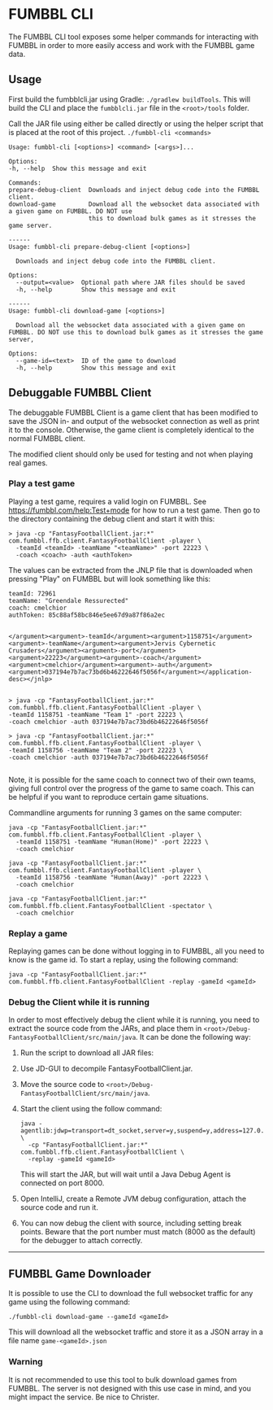 # FUMBBL CLI

The FUMBBL CLI tool exposes some helper commands for interacting with FUMBBL in order to more easily access and
work with the FUMBBL game data.

## Usage

First build the fumbblcli.jar using Gradle: `./gradlew buildTools`. This will build the CLI and place the 
`fumbblcli.jar` file in the `<root>/tools` folder. 

Call the JAR file using either be called directly or using the helper script that is placed at the root of this 
project. `./fumbbl-cli <commands>`

```
Usage: fumbbl-cli [<options>] <command> [<args>]...

Options:
-h, --help  Show this message and exit

Commands:
prepare-debug-client  Downloads and inject debug code into the FUMBBL client.
download-game         Download all the websocket data associated with a given game on FUMBBL. DO NOT use
                      this to download bulk games as it stresses the game server.

------
Usage: fumbbl-cli prepare-debug-client [<options>]

  Downloads and inject debug code into the FUMBBL client.

Options:
  --output=<value>  Optional path where JAR files should be saved
  -h, --help        Show this message and exit

------
Usage: fumbbl-cli download-game [<options>]

  Download all the websocket data associated with a given game on FUMBBL. DO NOT use this to download bulk games as it stresses the game server,

Options:
  --game-id=<text>  ID of the game to download
  -h, --help        Show this message and exit
```

## Debuggable FUMBBL Client

The debuggable FUMBBL Client is a game client that has been modified to save the JSON in- and output of the websocket
connection as well as print it to the console. Otherwise, the game client is completely identical to the normal 
FUMBBL client.

The modified client should only be used for testing and not when playing real games.

### Play a test game

Playing a test game, requires a valid login on FUMBBL. See https://fumbbl.com/help:Test+mode for how to 
run a test game. Then go to the directory containing the debug client and start it with this:

````
> java -cp "FantasyFootballClient.jar:*" com.fumbbl.ffb.client.FantasyFootballClient -player \ 
  -teamId <teamId> -teamName "<teamName>" -port 22223 \
  -coach <coach> -auth <authToken>
````
The values can be extracted from the JNLP file that is downloaded when pressing "Play" on FUMBBL but will 
look something like this:

```
teamId: 72961
teamName: "Greendale Ressurected"
coach: cmelchior
authToken: 85c88af58bc846e5ee67d9a87f86a2ec


</argument><argument>-teamId</argument><argument>1158751</argument><argument>-teamName</argument><argument>Jervis Cybernetic Crusaders</argument><argument>-port</argument><argument>22223</argument><argument>-coach</argument><argument>cmelchior</argument><argument>-auth</argument><argument>037194e7b7ac73bd6b46222646f5056f</argument></application-desc></jnlp>


> java -cp "FantasyFootballClient.jar:*" com.fumbbl.ffb.client.FantasyFootballClient -player \
-teamId 1158751 -teamName "Team 1" -port 22223 \
-coach cmelchior -auth 037194e7b7ac73bd6b46222646f5056f

> java -cp "FantasyFootballClient.jar:*" com.fumbbl.ffb.client.FantasyFootballClient -player \
-teamId 1158756 -teamName "Team 2" -port 22223 \
-coach cmelchior -auth 037194e7b7ac73bd6b46222646f5056f


````

Note, it is possible for the same coach to connect two of their own teams, giving full control over the
progress of the game to same coach. This can be helpful if you want to reproduce certain game situations.

Commandline arguments for running 3 games on the same computer:
```
java -cp "FantasyFootballClient.jar:*" com.fumbbl.ffb.client.FantasyFootballClient -player \ 
  -teamId 1158751 -teamName "Human(Home)" -port 22223 \
  -coach cmelchior

java -cp "FantasyFootballClient.jar:*" com.fumbbl.ffb.client.FantasyFootballClient -player \ 
  -teamId 1158756 -teamName "Human(Away)" -port 22223 \
  -coach cmelchior

java -cp "FantasyFootballClient.jar:*" com.fumbbl.ffb.client.FantasyFootballClient -spectator \ 
  -coach cmelchior
```

### Replay a game

Replaying games can be done without logging in to FUMBBL, all you need to know is the game id. To start a 
replay, using the following command:

```
java -cp "FantasyFootballClient.jar:*" com.fumbbl.ffb.client.FantasyFootballClient -replay -gameId <gameId>
```

### Debug the Client while it is running

In order to most effectively debug the client while it is running, you need to extract the source code 
from the JARs, and place them in `<root>/Debug-FantasyFootballClient/src/main/java`. It can be done 
the following way:

1. Run the script to download all JAR files:
2. Use JD-GUI to decompile FantasyFootballClient.jar.
3. Move the source code to `<root>/Debug-FantasyFootballClient/src/main/java`.
4. Start the client using the follow command: 
   
   ```
   java -agentlib:jdwp=transport=dt_socket,server=y,suspend=y,address=127.0.0.1:8000 \
     -cp "FantasyFootballClient.jar:*" com.fumbbl.ffb.client.FantasyFootballClient \
     -replay -gameId <gameId>
   ```

   This will start the JAR, but will wait until a Java Debug Agent is connected on port 8000.

5. Open IntelliJ, create a Remote JVM debug configuration, attach the source code and run it.

6. You can now debug the client with source, including setting break points. Beware that the port 
   number must match (8000 as the default) for the debugger to attach correctly.

------

## FUMBBL Game Downloader

It is possible to use the CLI to download the full websocket traffic for any game using the following
command:

```
./fumbbl-cli download-game --gameId <gameId>
```

This will download all the websocket traffic and store it as a JSON array in a file name `game-<gameId>.json`

### Warning

It is not recommended to use this tool to bulk download games from FUMBBL. The server is not
designed with this use case in mind, and you might impact the service. Be nice to Christer.